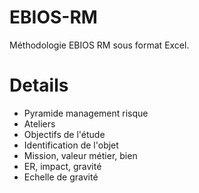 # EBIOS-RM

Méthodologie EBIOS RM sous format Excel.

# Details 

- Pyramide management risque
- Ateliers
- Objectifs de l'étude
- Identification de l'objet 
- Mission, valeur métier, bien
- ER, impact, gravité
- Echelle de gravité

